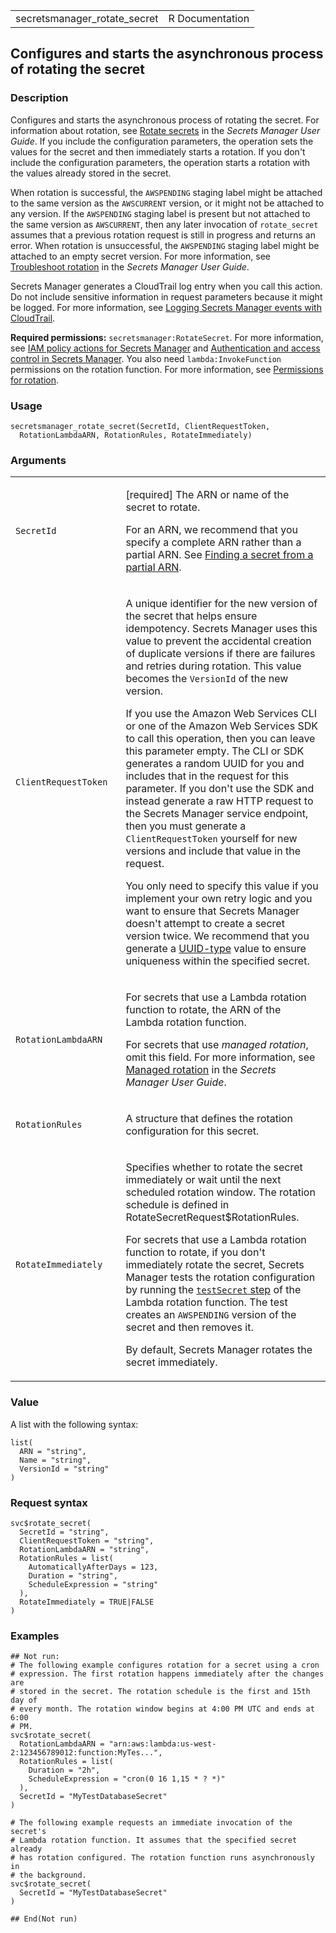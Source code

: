 <table style="width: 100%;">
<tbody>
<tr class="odd">
<td>secretsmanager_rotate_secret</td>
<td style="text-align: right;">R Documentation</td>
</tr>
</tbody>
</table>

## Configures and starts the asynchronous process of rotating the secret

### Description

Configures and starts the asynchronous process of rotating the secret.
For information about rotation, see [Rotate
secrets](https://docs.aws.amazon.com/secretsmanager/latest/userguide/rotating-secrets.html)
in the *Secrets Manager User Guide*. If you include the configuration
parameters, the operation sets the values for the secret and then
immediately starts a rotation. If you don't include the configuration
parameters, the operation starts a rotation with the values already
stored in the secret.

When rotation is successful, the `AWSPENDING` staging label might be
attached to the same version as the `AWSCURRENT` version, or it might
not be attached to any version. If the `AWSPENDING` staging label is
present but not attached to the same version as `AWSCURRENT`, then any
later invocation of `rotate_secret` assumes that a previous rotation
request is still in progress and returns an error. When rotation is
unsuccessful, the `AWSPENDING` staging label might be attached to an
empty secret version. For more information, see [Troubleshoot
rotation](https://docs.aws.amazon.com/secretsmanager/latest/userguide/troubleshoot_rotation.html)
in the *Secrets Manager User Guide*.

Secrets Manager generates a CloudTrail log entry when you call this
action. Do not include sensitive information in request parameters
because it might be logged. For more information, see [Logging Secrets
Manager events with
CloudTrail](https://docs.aws.amazon.com/secretsmanager/latest/userguide/monitoring-cloudtrail.html).

**Required permissions:** `secretsmanager:RotateSecret`. For more
information, see [IAM policy actions for Secrets
Manager](https://docs.aws.amazon.com/secretsmanager/latest/userguide/reference_iam-permissions.html#reference_iam-permissions_actions)
and [Authentication and access control in Secrets
Manager](https://docs.aws.amazon.com/secretsmanager/latest/userguide/auth-and-access.html).
You also need `lambda:InvokeFunction` permissions on the rotation
function. For more information, see [Permissions for
rotation](https://docs.aws.amazon.com/secretsmanager/latest/userguide/rotating-secrets-required-permissions-function.html).

### Usage

    secretsmanager_rotate_secret(SecretId, ClientRequestToken,
      RotationLambdaARN, RotationRules, RotateImmediately)

### Arguments

<table>
<colgroup>
<col style="width: 35%" />
<col style="width: 65%" />
</colgroup>
<tbody>
<tr class="odd">
<td><code
id="secretsmanager_rotate_secret_:_SecretId">SecretId</code></td>
<td><p>[required] The ARN or name of the secret to rotate.</p>
<p>For an ARN, we recommend that you specify a complete ARN rather than
a partial ARN. See <a
href="https://docs.aws.amazon.com/secretsmanager/latest/userguide/troubleshoot.html#ARN_secretnamehyphen">Finding
a secret from a partial ARN</a>.</p></td>
</tr>
<tr class="even">
<td><code
id="secretsmanager_rotate_secret_:_ClientRequestToken">ClientRequestToken</code></td>
<td><p>A unique identifier for the new version of the secret that helps
ensure idempotency. Secrets Manager uses this value to prevent the
accidental creation of duplicate versions if there are failures and
retries during rotation. This value becomes the <code>VersionId</code>
of the new version.</p>
<p>If you use the Amazon Web Services CLI or one of the Amazon Web
Services SDK to call this operation, then you can leave this parameter
empty. The CLI or SDK generates a random UUID for you and includes that
in the request for this parameter. If you don't use the SDK and instead
generate a raw HTTP request to the Secrets Manager service endpoint,
then you must generate a <code>ClientRequestToken</code> yourself for
new versions and include that value in the request.</p>
<p>You only need to specify this value if you implement your own retry
logic and you want to ensure that Secrets Manager doesn't attempt to
create a secret version twice. We recommend that you generate a <a
href="https://en.wikipedia.org/wiki/Universally_unique_identifier">UUID-type</a>
value to ensure uniqueness within the specified secret.</p></td>
</tr>
<tr class="odd">
<td><code
id="secretsmanager_rotate_secret_:_RotationLambdaARN">RotationLambdaARN</code></td>
<td><p>For secrets that use a Lambda rotation function to rotate, the
ARN of the Lambda rotation function.</p>
<p>For secrets that use <em>managed rotation</em>, omit this field. For
more information, see <a
href="https://docs.aws.amazon.com/secretsmanager/latest/userguide/rotate-secrets_managed.html">Managed
rotation</a> in the <em>Secrets Manager User Guide</em>.</p></td>
</tr>
<tr class="even">
<td><code
id="secretsmanager_rotate_secret_:_RotationRules">RotationRules</code></td>
<td><p>A structure that defines the rotation configuration for this
secret.</p></td>
</tr>
<tr class="odd">
<td><code
id="secretsmanager_rotate_secret_:_RotateImmediately">RotateImmediately</code></td>
<td><p>Specifies whether to rotate the secret immediately or wait until
the next scheduled rotation window. The rotation schedule is defined in
RotateSecretRequest$RotationRules.</p>
<p>For secrets that use a Lambda rotation function to rotate, if you
don't immediately rotate the secret, Secrets Manager tests the rotation
configuration by running the <a
href="https://docs.aws.amazon.com/secretsmanager/latest/userguide/rotating-secrets.html#rotate-secrets_how"><code>testSecret</code>
step</a> of the Lambda rotation function. The test creates an
<code>AWSPENDING</code> version of the secret and then removes it.</p>
<p>By default, Secrets Manager rotates the secret immediately.</p></td>
</tr>
</tbody>
</table>

### Value

A list with the following syntax:

    list(
      ARN = "string",
      Name = "string",
      VersionId = "string"
    )

### Request syntax

    svc$rotate_secret(
      SecretId = "string",
      ClientRequestToken = "string",
      RotationLambdaARN = "string",
      RotationRules = list(
        AutomaticallyAfterDays = 123,
        Duration = "string",
        ScheduleExpression = "string"
      ),
      RotateImmediately = TRUE|FALSE
    )

### Examples

    ## Not run: 
    # The following example configures rotation for a secret using a cron
    # expression. The first rotation happens immediately after the changes are
    # stored in the secret. The rotation schedule is the first and 15th day of
    # every month. The rotation window begins at 4:00 PM UTC and ends at 6:00
    # PM.
    svc$rotate_secret(
      RotationLambdaARN = "arn:aws:lambda:us-west-2:123456789012:function:MyTes...",
      RotationRules = list(
        Duration = "2h",
        ScheduleExpression = "cron(0 16 1,15 * ? *)"
      ),
      SecretId = "MyTestDatabaseSecret"
    )

    # The following example requests an immediate invocation of the secret's
    # Lambda rotation function. It assumes that the specified secret already
    # has rotation configured. The rotation function runs asynchronously in
    # the background.
    svc$rotate_secret(
      SecretId = "MyTestDatabaseSecret"
    )

    ## End(Not run)

